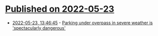 # [Published on 2022-05-23](index.md)

* [2022-05-23, 13:46:45](https://news.ycombinator.com/item?id=31478980) - [Parking under overpass in severe weather is 'spectacularly dangerous'](https://www.theweathernetwork.com/ca/news/article/parking-under-overpass-amid-severe-weather-is-spectacularly-dangerous-ontario-quebec)
